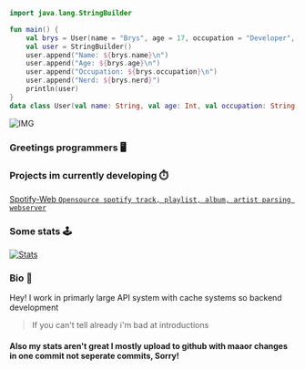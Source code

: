 

```kt
import java.lang.StringBuilder

fun main() {
    val brys = User(name = "Brys", age = 17, occupation = "Developer", nerd = true)
    val user = StringBuilder()
    user.append("Name: ${brys.name}\n")
    user.append("Age: ${brys.age}\n")
    user.append("Occupation: ${brys.occupation}\n")
    user.append("Nerd: ${brys.nerd}")
    println(user)
}
data class User(val name: String, val age: Int, val occupation: String, val nerd: Boolean)
```
![IMG](https://i.brys.tk/JGUK.gif)






### Greetings programmers 🖥️

### Projects im currently developing ⏱️
[Spotify-Web `Opensource spotify track, playlist, album, artist parsing webserver`](https://github.com/brys0/Spotify-Web/)


### Some stats 🕹️
[![Stats](https://github-readme-stats.vercel.app/api?username=brys0&theme=tokyonight)](https://github.com/brys0/github-readme-stats)

### Bio 🍁

Hey! I work in primarly large API system with cache systems so backend development


> If you can't tell already i'm bad at introductions





#### Also my stats aren't great I mostly upload to github with maaor changes in one commit not seperate commits, Sorry!
